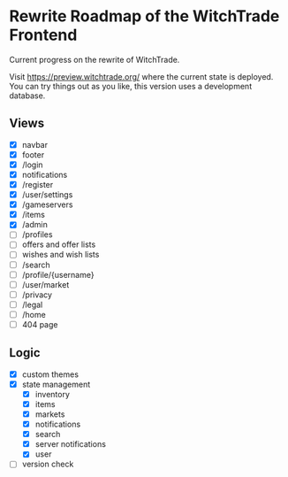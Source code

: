 # Rewrite Roadmap of the WitchTrade Frontend
Current progress on the rewrite of WitchTrade.

Visit https://preview.witchtrade.org/ where the current state is deployed. You can try things out as you like, this version uses a development database. 

## Views
- [x] navbar
- [x] footer
- [x] /login 
- [x] notifications
- [x] /register
- [x] /user/settings
- [x] /gameservers
- [x] /items
- [x] /admin
- [ ] /profiles
- [ ] offers and offer lists
- [ ] wishes and wish lists
- [ ] /search
- [ ] /profile/{username}
- [ ] /user/market
- [ ] /privacy
- [ ] /legal
- [ ] /home
- [ ] 404 page

## Logic
- [x] custom themes
- [x] state management
    - [x] inventory
    - [x] items
    - [x] markets
    - [x] notifications
    - [x] search
    - [x] server notifications
    - [x] user
- [ ] version check